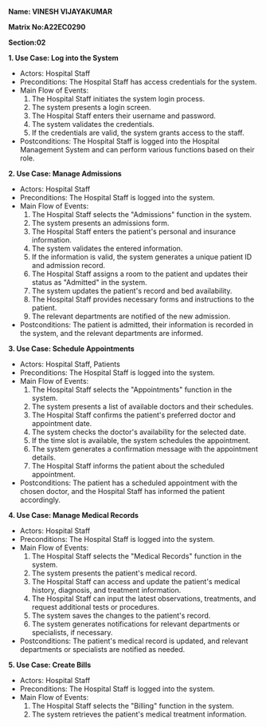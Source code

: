 **Name: VINESH VIJAYAKUMAR**

**Matrix No:A22EC0290**

**Section:02**

**1. Use Case: Log into the System**
   - Actors: Hospital Staff
   - Preconditions: The Hospital Staff has access credentials for the system.
   - Main Flow of Events:
     1. The Hospital Staff initiates the system login process.
     2. The system presents a login screen.
     3. The Hospital Staff enters their username and password.
     4. The system validates the credentials.
     5. If the credentials are valid, the system grants access to the staff.
   - Postconditions: The Hospital Staff is logged into the Hospital Management System and can perform various functions based on their role.

**2. Use Case: Manage Admissions**
   - Actors: Hospital Staff
   - Preconditions: The Hospital Staff is logged into the system.
   - Main Flow of Events:
     1. The Hospital Staff selects the "Admissions" function in the system.
     2. The system presents an admissions form.
     3. The Hospital Staff enters the patient's personal and insurance information.
     4. The system validates the entered information.
     5. If the information is valid, the system generates a unique patient ID and admission record.
     6. The Hospital Staff assigns a room to the patient and updates their status as "Admitted" in the system.
     7. The system updates the patient's record and bed availability.
     8. The Hospital Staff provides necessary forms and instructions to the patient.
     9. The relevant departments are notified of the new admission.
   - Postconditions: The patient is admitted, their information is recorded in the system, and the relevant departments are informed.

**3. Use Case: Schedule Appointments**
   - Actors: Hospital Staff, Patients
   - Preconditions: The Hospital Staff is logged into the system.
   - Main Flow of Events:
     1. The Hospital Staff selects the "Appointments" function in the system.
     2. The system presents a list of available doctors and their schedules.
     3. The Hospital Staff confirms the patient's preferred doctor and appointment date.
     4. The system checks the doctor's availability for the selected date.
     5. If the time slot is available, the system schedules the appointment.
     6. The system generates a confirmation message with the appointment details.
     7. The Hospital Staff informs the patient about the scheduled appointment.
   - Postconditions: The patient has a scheduled appointment with the chosen doctor, and the Hospital Staff has informed the patient accordingly.

**4. Use Case: Manage Medical Records**
   - Actors: Hospital Staff
   - Preconditions: The Hospital Staff is logged into the system.
   - Main Flow of Events:
     1. The Hospital Staff selects the "Medical Records" function in the system.
     2. The system presents the patient's medical record.
     3. The Hospital Staff can access and update the patient's medical history, diagnosis, and treatment information.
     4. The Hospital Staff can input the latest observations, treatments, and request additional tests or procedures.
     5. The system saves the changes to the patient's record.
     6. The system generates notifications for relevant departments or specialists, if necessary.
   - Postconditions: The patient's medical record is updated, and relevant departments or specialists are notified as needed.

**5. Use Case: Create Bills**
   - Actors: Hospital Staff
   - Preconditions: The Hospital Staff is logged into the system.
   - Main Flow of Events:
     1. The Hospital Staff selects the "Billing" function in the system.
     2. The system retrieves the patient's medical treatment information.
